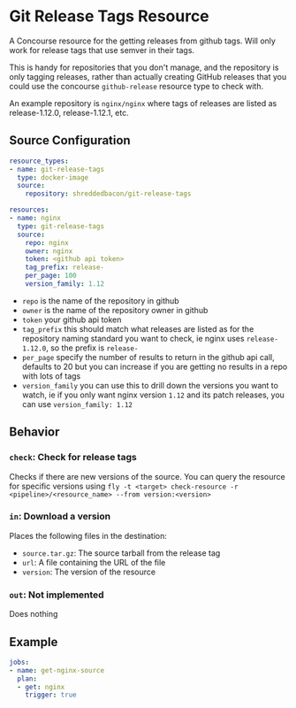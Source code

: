 # Git Release Tags Resource

A Concourse resource for the getting releases from github tags. Will only work for release tags that use semver in their tags.

This is handy for repositories that you don't manage, and the repository is only tagging releases, rather than actually creating GitHub releases that you could use the concourse `github-release` resource type to check with.

An example repository is `nginx/nginx` where tags of releases are listed as release-1.12.0, release-1.12.1, etc.

## Source Configuration

```yaml
resource_types:
- name: git-release-tags
  type: docker-image
  source:
    repository: shreddedbacon/git-release-tags

resources:
- name: nginx
  type: git-release-tags
  source:
    repo: nginx
    owner: nginx
    token: <github api token>
    tag_prefix: release-
    per_page: 100
    version_family: 1.12
```

* `repo` is the name of the repository in github
* `owner` is the name of the repository owner in github
* `token` your github api token
* `tag_prefix` this should match what releases are listed as for the repository naming standard you want to check, ie nginx uses `release-1.12.0`, so the prefix is `release-`
* `per_page` specify the number of results to return in the github api call, defaults to 20 but you can increase if you are getting no results in a repo with lots of tags
* `version_family` you can use this to drill down the versions you want to watch, ie if you only want nginx version `1.12` and its patch releases, you can use `version_family: 1.12`

## Behavior

### `check`: Check for release tags

Checks if there are new versions of the source. You can query the resource for specific versions using `fly -t <target> check-resource -r <pipeline>/<resource_name> --from version:<version>`

### `in`: Download a version

Places the following files in the destination:

* `source.tar.gz`: The source tarball from the release tag
* `url`: A file containing the URL of the file
* `version`: The version of the resource

### `out`: Not implemented

Does nothing

## Example

```yaml
jobs:
- name: get-nginx-source
  plan:
  - get: nginx
    trigger: true
```
